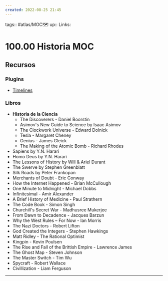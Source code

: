 ```yaml
---
created: 2022-08-25 21:45
---
```

tags:: #atlas/MOC🗺 
up::
Links: 
# 100.00 Historia MOC
## Recursos
### Plugins
- [Timelines](https://github.com/Darakah/obsidian-timelines)
### Libros
- **Historia de la Ciencia**
	- The Discoverers - Daniel Boorstin
	- Asimov's New Guide to Science by Isaac Asimov
	- The Clockwork Universe - Edward Dolnick
	- Tesla - Margaret Cheney
	- Genius - James Gleick
	- The Making of the Atomic Bomb - Richard Rhodes
- Sapiens by Y.N. Harari
- Homo Deus by Y.N. Harari
- The Lessons of History by Will & Ariel Durant
- The Swerve by Stephen Greenblatt
- Silk Roads by Peter Frankopan
- Merchants of Doubt - Eric Conway
- How the Internet Happened - Brian McCullough
- One Minute to Midnight - Michael Dobbs
- Infinitesimal - Amir Alexander
- A Brief History of Medicine - Paul Strathern
- The Code Book - Simon Singh
- Churchill's Secret War - Madhusree Mukerjee
- From Dawn to Decadence - Jacques Barzun
- Why the West Rules – For Now - Ian Morris
- The Nazi Doctors - Robert Lifton
- God Created the Integers - Stephen Hawkings
- Matt Ridley - The Rational Optimist
- Kingpin - Kevin Poulsen
- The Rise and Fall of the Brittish Empire - Lawrence James
- The Ghost Map - Steven Johnson
- The Master Switch - Tim Wu
- Spycraft - Robert Wallace
- Civillization - Liam Ferguson
___

